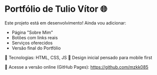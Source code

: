 # Portfólio de Tulio Vítor 🌐

Este projeto está em desenvolvimento! Ainda vou adicionar:

- Página "Sobre Mim"
- Botões com links reais
- Serviços oferecidos
- Versão final do Portfólio

📌 Tecnologias: HTML, CSS, JS
📱 Design inicial pensado para mobile first

🔗 Acesse a versão online (GitHub Pages): https://github.com/mzkk085
